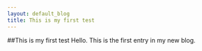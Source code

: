 ```yaml
---
layout: default_blog
title: This is my first test
---
```

##This is my first test
Hello.
This is the first entry in my new blog.